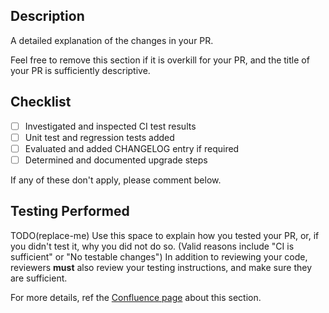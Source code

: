 ## Description

A detailed explanation of the changes in your PR.

Feel free to remove this section if it is overkill for your PR, and the title of your PR is sufficiently descriptive.

## Checklist
- [ ] Investigated and inspected CI test results
- [ ] Unit test and regression tests added
- [ ] Evaluated and added CHANGELOG entry if required
- [ ] Determined and documented upgrade steps

If any of these don't apply, please comment below.

## Testing Performed

TODO(replace-me)
Use this space to explain how you tested your PR, or, if you didn't test it, why you did not do so. (Valid reasons include "CI is sufficient" or "No testable changes")
In addition to reviewing your code, reviewers **must** also review your testing instructions, and make sure they are sufficient.

For more details, ref the [Confluence page](https://stack-rox.atlassian.net/wiki/spaces/StackRox/pages/855998488/Proposal+Explicitly+List+Testing+Steps+on+PRs) about this section.
